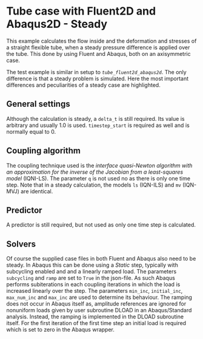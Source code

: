 # Tube case with Fluent2D and Abaqus2D - Steady

This example calculates the flow inside and the deformation and stresses of a straight flexible tube, when a steady pressure difference is applied over the tube.
This done by using Fluent and Abaqus, both on an axisymmetric case.

The test example is similar in setup to *`tube_fluent2d_abaqus2d`*. The only difference is that a steady problem is simulated.
Here the most important differences and peculiarities of a steady case are highlighted.

## General settings
Although the calculation is steady, a `delta_t` is still required. Its value is arbitrary and usually 1.0 is used.
`timestep_start` is required as well and is normally equal to 0.

## Coupling algorithm

The coupling technique used is the *interface quasi-Newton algorithm with an approximation for the inverse of the Jacobian from a least-squares model* (IQNI-LS).
The parameter `q` is not used no as there is only one time step. Note that in a steady calculation, the models `ls` (IQN-ILS) and `mv` (IQN-MVJ) are identical.

## Predictor

A predictor is still required, but not used as only one time step is calculated.

## Solvers

Of course the supplied case files in both Fluent and Abaqus also need to be steady. 
In Abaqus this can be done using a *Static* step, typically with subcycling enabled and and a linearly ramped load.
The parameters `subcycling` and `ramp` are set to `True` in the json-file.
As such Abaqus performs subiterations in each coupling iterations in which the load is increased linearly over the step.
The parameters `min_inc`, `initial_inc`, `max_num_inc` and `max_inc` are used to determine its behaviour.
The ramping does not occur in Abaqus itself as, amplitude references are ignored for nonuniform loads given by user subroutine DLOAD in an Abaqus/Standard analysis.
Instead, the ramping is implemented in the DLOAD subroutine itself.
For the first iteration of the first time step an initial load is required which is set to zero in the Abaqus wrapper.